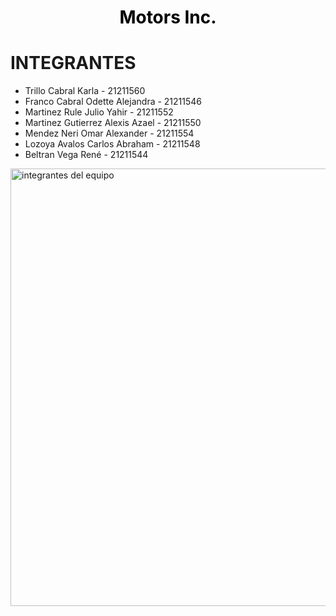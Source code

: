 <div align="center">
<h1 align="center" style="color:black;">Motors Inc.</h1>
</div>

# INTEGRANTES
- Trillo Cabral Karla - 21211560
- Franco Cabral Odette Alejandra - 21211546
- Martinez Rule Julio Yahir - 21211552
- Martinez Gutierrez Alexis Azael - 21211550
- Mendez Neri Omar Alexander - 21211554
- Lozoya Avalos Carlos Abraham - 21211548
- Beltran Vega René - 21211544

<img src="https://github.com/Elcarlos2925/Motors-inc/blob/Carlos/static/assets/img/integrantes.JPG" width="700" alt="integrantes del equipo" >

